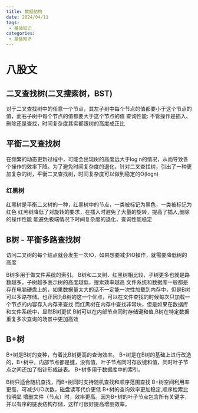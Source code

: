 ```yaml
---
title: 数据结构
date: 2024/04/11
tags:
 - 基础知识
categories:
 - 基础知识
---
```

 # 八股文  
 
 ## 二叉查找树(二叉搜索树，BST)
 对于二叉查找树中的任意一个节点，其左子树中每个节点的值都要小于这个节点的值，而右子树中每个节点的值都要大于这个节点的值
 查询性能: 不管操作是插入、删除还是查找，时间复杂度其实都跟树的高度成正比

 ## 平衡二叉查找树
 在频繁的动态更新过程中，可能会出现树的高度远大于log n的情况，从而导致各个操作的效率下降。为了避免时间复杂度的退化，针对二叉查找树，引出了一种更加复杂的树，平衡二叉查找树，时间复杂度可以做到稳定的O(logn)

 ### 红黑树
 红黑树是平衡二叉树的一种，红黑树中的节点，一类被标记为黑色，一类被标记为红色
 红黑树降低了对旋转的要求，在插入时避免了大量的旋转，提高了插入,删除的操作性能
 能避免极端情况下时间复杂度的退化，查询性能稳定

 

## B树 - 平衡多路查找树
访问二叉树的每个结点就会发生一次IO，如果想要减少IO操作，就需要降低树的高度

B树多用于做文件系统的索引。
B树和二叉树、红黑树相比较，子树更多也就是路数越多，子树越多表示树的高度越低，搜索效率越高
文件系统和数据库一般都是存在电脑硬盘上的，如果数据量太大的话不一定能一次性加载到内存中，但是B树可以多路存储。也正因为B树的这一个优点，可以在文件查找的时候每次只加载一个节点的内容存入内存来查找
而红黑树在内存中查找非常块，但是如果在数据库和文件系统中，显然B树更优 
B树可以在内部节点同时存储键和值,B树在特定数据重复多次查询的场景中更加高效


## B+树
B+树是B树的变种，有着比B树更高的查询效率。
B+树是在B树的基础上进行改造的，B+树中，内部节点都是键，没有值，叶子节点同时存放键和值，同时叶子节点之间还加了指针形成链表。
B+树多用于数据库中的索引。

B树只适合随机查找，而B+树同时支持随机查找和顺序范围查找
B+树空间利用率更高，可减少I/O次数，磁盘读写代价更低
B+树的查询效率更加稳定,顺序检索比较明显
增删文件（节点）时，效率更高。因为B+树的叶子节点包含所有关键字，并以有序的链表结构存储，这样可很好提高增删效率。